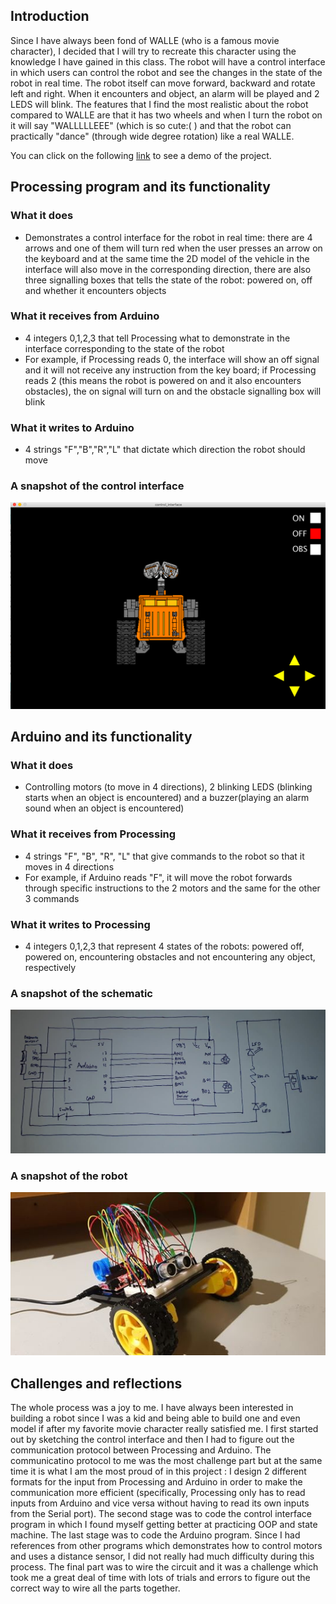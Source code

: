 ## Introduction

Since I have always been fond of WALLE (who is a famous movie character), I decided that I will try to recreate this character using the knowledge I have gained
in this class. The robot will have a control interface in which users can control the robot and see the changes in the state of the robot in real time. The robot 
itself can move forward, backward and rotate left and right. When it encounters and object, an alarm will be played and 2 LEDS will blink. The features that
I find the most realistic about the robot compared to WALLE are that it has two wheels and when I turn the robot on it will say "WALLLLLEEE" (which is so cute:( )
and that the robot can practically "dance" (through wide degree rotation) like a real WALLE.

You can click on the following [link](https://drive.google.com/file/d/19A8P6lydA5BnsjO4F526fzJtJBgsGaJh/view?usp=sharing) to see a demo of the project.

## Processing program and its functionality

### What it does

* Demonstrates a control interface for the robot in real time: there are 4 arrows and one of them will turn red when the user
presses an arrow on the keyboard and at the same time the 2D model of the vehicle in the interface will also move in the
corresponding direction, there are also three signalling boxes that tells the state of the robot: powered on, off and 
whether it encounters objects

### What it receives from Arduino

* 4 integers 0,1,2,3 that tell Processing what to demonstrate in the interface corresponding to the state of the robot
* For example, if Processing reads 0, the interface will show an off signal and it will not receive any instruction from the key board;
if Processing reads 2 (this means the robot is powered on and it also encounters obstacles), the on signal will turn on and 
the obstacle signalling box will blink

### What it writes to Arduino

* 4 strings "F","B","R","L" that dictate which direction the robot should move

### A snapshot of the control interface

![](control_interface.png)

## Arduino and its functionality

### What it does

* Controlling motors (to move in 4 directions), 2 blinking LEDS (blinking starts when an object is encountered) and a buzzer(playing 
an alarm sound when an object is encountered)

### What it receives from Processing

* 4 strings "F", "B", "R", "L" that give commands to the robot so that it moves in 4 directions
* For example, if Arduino reads "F", it will move the robot forwards through specific instructions to the 2 motors and the same for the other 3 commands

### What it writes to Processing

* 4 integers 0,1,2,3 that represent 4 states of the robots: powered off, powered on, encountering obstacles and not encountering 
any object, respectively

### A snapshot of the schematic

![](schematic.jpg)

### A snapshot of the robot

![](robot.jpg)

## Challenges and reflections

The whole process was a joy to me. I have always been interested in building a robot since I was a kid and being able to build one and even model if after my 
favorite movie character really satisfied me. I first started out by sketching the control interface and then I had to figure out the communication protocol 
between Processing and Arduino. The communicatino protocol to me was the most challenge part but at the same time it is what I am the most proud of in this project
: I design 2 different formats for the input from Processing and Arduino in order to make the communication more efficient (specifically, Processing only has to read inputs from Arduino and vice versa without having to read its own inputs from the Serial port). The second stage was to code the control interface program in which I found myself getting better at practicing OOP and state machine. The last stage was to code the Arduino program. Since I had references from other programs which demonstrates how to control motors and uses a distance sensor, I did not really had much difficulty during this process. The final part was to wire the circuit and it was a challenge which took me a great deal of time with lots of trials and errors to figure out the correct way to wire all the parts together.


